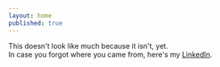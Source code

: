 ```yaml
---
layout: home
published: true
---
```

This doesn't look like much because it isn't, yet.  
In case you forgot where you came from, here's my [LinkedIn](https://www.linkedin.com/in/utku-kucukduner/).
